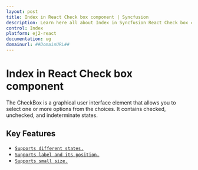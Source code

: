 ```yaml
---
layout: post
title: Index in React Check box component | Syncfusion
description: Learn here all about Index in Syncfusion React Check box component of Syncfusion Essential JS 2 and more.
control: Index 
platform: ej2-react
documentation: ug
domainurl: ##DomainURL##
---
```


# Index in React Check box component

The CheckBox is a graphical user interface element that allows you to select one or more options from the choices. It contains checked, unchecked, and indeterminate states.

## Key Features

* [`Supports different states.`](./getting-started#change-the-checkbox-state)
* [`Supports label and its position.`](./label-and-size#label)
* [`Supports small size.`](./label-and-size#size)